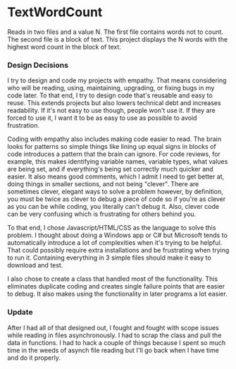 # TextWordCount
Reads in two files and a value N.  The first file contains words not to count.  The second file is a block of text.  This project displays the N words with the highest word count in the block of text.

### Design Decisions
I try to design and code my projects with empathy.  That means considering who will be reading, using, maintaining, upgrading, or fixing bugs in my code later.  To that end, I try to design code that's reusable and easy to reuse.  This extends projects but also lowers technical debt and increases readability.  If it's not easy to use though, people won't use it.  If they are forced to use it, I want it to be as easy to use as possible to avoid frustration.

Coding with empathy also includes making code easier to read.  The brain looks for patterns so simple things like lining up equal signs in blocks of code introduces a pattern that the brain can ignore.  For code reviews, for example, this makes identifying variable names, variable types, what values are being set, and if everything's being set correctly much quicker and easier.  It also means good comments, which I admit I need to get better at, doing things in smaller sections, and not being "clever".  There are sometimes clever, elegant ways to solve a problem however, by definition, you must be twice as clever to debug a piece of code so if you're as clever as you can be while coding, you literally can't debug it.  Also, clever code can be very confusing which is frustrating for others behind you.

To that end, I chose Javascript/HTML/CSS as the language to solve this problem.  I thought about doing a Windows app or C# but Microsoft tends to automatically introduce a lot of complexities when it's trying to be helpful.  That could possibly require extra installations and be frustrating when trying to run it.  Containing everything in 3 simple files should make it easy to download and test.

I also chose to create a class that handled most of the functionality.  This eliminates duplicate coding and creates single failure points that are easier to debug.  It also makes using the functionality in later programs a lot easier.

### Update
After I had all of that designed out, I fought and fought with scope issues while reading in files asynchronously.  I had to scrap the class and pull the data in functions.  I had to hack a couple of things because I spent so much time in the weeds of asynch file reading but I'll go back when I have time and do it properly.